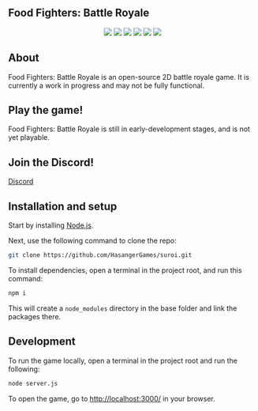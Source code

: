 ## Food Fighters: Battle Royale

<div align="center" style="display: none;">
  <!-- Logo image goes here -->
</div>

<div align="center">
  <img src="https://img.shields.io/badge/-node.js-success?style=for-the-badge&logo=nodedotjs&logoColor=white">
  <img src="https://img.shields.io/badge/-socket.io-black?style=for-the-badge&logo=socketdotio">
  <img src="https://img.shields.io/badge/-express-blueviolet?style=for-the-badge&logo=express">
  <img src="https://img.shields.io/badge/-phaser-important?style=for-the-badge">
  <img src="https://img.shields.io/badge/-html-critical?style=for-the-badge&logo=html5&logoColor=white">
  <img src="https://img.shields.io/badge/-css-blue?style=for-the-badge&logo=css3">
</div>

## About
Food Fighters: Battle Royale is an open-source 2D battle royale game. It is currently a work in progress and may not be fully functional.

## Play the game!
Food Fighters: Battle Royale is still in early-development stages, and is not yet playable.
<!-- Game link goes here -->

## Join the Discord!
[Discord](https://discord.gg/kASrYbpt4w)

## Installation and setup
Start by installing [Node.js](https://nodejs.org).

Next, use the following command to clone the repo:
```sh
git clone https://github.com/HasangerGames/suroi.git
```

To install dependencies, open a terminal in the project root, and run this command:
```sh
npm i
```

This will create a `node_modules` directory in the base folder and link the packages there.

## Development
To run the game locally, open a terminal in the project root and run the following:

```sh
node server.js
```
To open the game, go to [http://localhost:3000/](http://localhost:3000/) in your browser.
